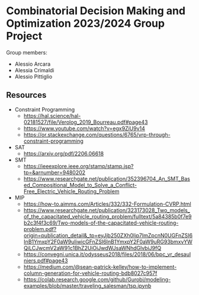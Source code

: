 # Combinatorial Decision Making and Optimization 2023/2024 Group Project

Group members:
- Alessio Arcara
- Alessia Crimaldi
- Alessio Pittiglio

## Resources

* Constraint Programming
    - https://hal.science/hal-02181527/file/Verolog_2019_Bourreau.pdf#page43
    - https://www.youtube.com/watch?v=egx9ZiU9v14
    - https://or.stackexchange.com/questions/6765/vrp-through-constraint-programming
* SAT 
    - https://arxiv.org/pdf/2206.06618
* SMT
    - https://ieeexplore.ieee.org/stamp/stamp.jsp?tp=&arnumber=9480202 
    - https://www.researchgate.net/publication/352396704_An_SMT_Based_Compositional_Model_to_Solve_a_Conflict-Free_Electric_Vehicle_Routing_Problem
* MIP
    - https://how-to.aimms.com/Articles/332/332-Formulation-CVRP.html
    - https://www.researchgate.net/publication/323173028_Two_models_of_the_capacitated_vehicle_routing_problem/fulltext/5a84385b0f7e9b2c3f4f3c69/Two-models-of-the-capacitated-vehicle-routing-problem.pdf?origin=publication_detail&_tp=eyJjb250ZXh0Ijp7ImZpcnN0UGFnZSI6InB1YmxpY2F0aW9uIiwicGFnZSI6InB1YmxpY2F0aW9uRG93bmxvYWQiLCJwcmV2aW91c1BhZ2UiOiJwdWJsaWNhdGlvbiJ9fQ
    - https://convegni.unica.it/odysseus2018/files/2018/06/bpc_vr_desaulniers.pdf#page43
    - https://medium.com/@sean-patrick-kelley/how-to-implement-column-generation-for-vehicle-routing-bdb8027c957f
    - https://colab.research.google.com/github/Gurobi/modeling-examples/blob/master/traveling_salesman/tsp.ipynb
